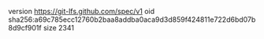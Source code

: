 version https://git-lfs.github.com/spec/v1
oid sha256:a69c785ecc12760b2baa8addba0aca9d3d859f424811e722d6bd07b8d9cf901f
size 2341
